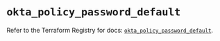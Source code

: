 # `okta_policy_password_default`

Refer to the Terraform Registry for docs: [`okta_policy_password_default`](https://registry.terraform.io/providers/okta/okta/4.9.0/docs/resources/policy_password_default).

